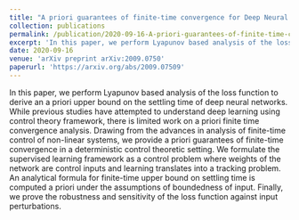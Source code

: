 ```yaml
---
title: "A priori guarantees of finite-time convergence for Deep Neural Networks"
collection: publications
permalink: /publication/2020-09-16-A-priori-guarantees-of-finite-time-convergence-for-Deep-Neural-Networks-number-1
excerpt: 'In this paper, we perform Lyapunov based analysis of the loss function to derive an a priori upper bound on the settling time of deep neural networks. While previous studies have attempted to understand deep learning using control theory framework, there is limited work on a priori finite time convergence analysis. Drawing from the advances in analysis of finite-time control of non-linear systems, we provide a priori guarantees of finite-time convergence in a deterministic control theoretic setting. We formulate the supervised learning framework as a control problem where weights of the network are control inputs and learning translates into a tracking problem. An analytical formula for finite-time upper bound on settling time is computed a priori under the assumptions of boundedness of input. Finally, we prove the robustness and sensitivity of the loss function against input perturbations.'
date: 2020-09-16
venue: 'arXiv preprint arXiv:2009.0750'
paperurl: 'https://arxiv.org/abs/2009.07509'
---
```

In this paper, we perform Lyapunov based analysis of the loss function to derive an a priori upper bound on the settling time of deep neural networks. While previous studies have attempted to understand deep learning using control theory framework, there is limited work on a priori finite time convergence analysis. Drawing from the advances in analysis of finite-time control of non-linear systems, we provide a priori guarantees of finite-time convergence in a deterministic control theoretic setting. We formulate the supervised learning framework as a control problem where weights of the network are control inputs and learning translates into a tracking problem. An analytical formula for finite-time upper bound on settling time is computed a priori under the assumptions of boundedness of input. Finally, we prove the robustness and sensitivity of the loss function against input perturbations.
